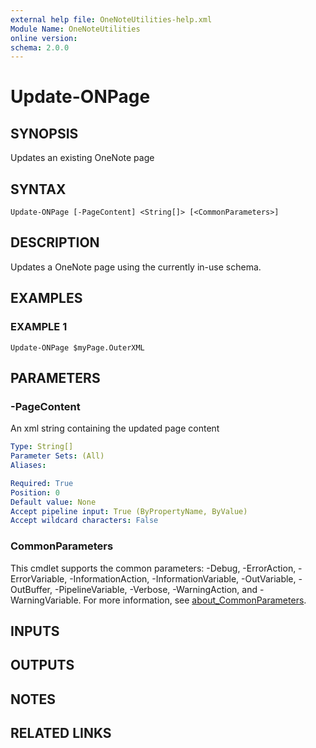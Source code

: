 ```yaml
---
external help file: OneNoteUtilities-help.xml
Module Name: OneNoteUtilities
online version:
schema: 2.0.0
---
```


# Update-ONPage

## SYNOPSIS
Updates an existing OneNote page

## SYNTAX

```
Update-ONPage [-PageContent] <String[]> [<CommonParameters>]
```

## DESCRIPTION
Updates a OneNote page using the currently in-use schema.

## EXAMPLES

### EXAMPLE 1
```
Update-ONPage $myPage.OuterXML
```

## PARAMETERS

### -PageContent
An xml string containing the updated page content

```yaml
Type: String[]
Parameter Sets: (All)
Aliases:

Required: True
Position: 0
Default value: None
Accept pipeline input: True (ByPropertyName, ByValue)
Accept wildcard characters: False
```

### CommonParameters
This cmdlet supports the common parameters: -Debug, -ErrorAction, -ErrorVariable, -InformationAction, -InformationVariable, -OutVariable, -OutBuffer, -PipelineVariable, -Verbose, -WarningAction, and -WarningVariable. For more information, see [about_CommonParameters](http://go.microsoft.com/fwlink/?LinkID=113216).

## INPUTS

## OUTPUTS

## NOTES

## RELATED LINKS
